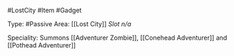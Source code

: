 #LostCity #Item #Gadget 

Type: #Passive
Area: [[Lost City]]
*Slot n/a*

Speciality: Summons [[Adventurer Zombie]], [[Conehead Adventurer]] and [[Pothead Adventurer]]

